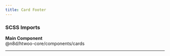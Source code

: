 ```yaml
---
title: Card Footer
---
```


### SCSS Imports

**Main Component**\
@n8d/htwoo-core/components/cards

***